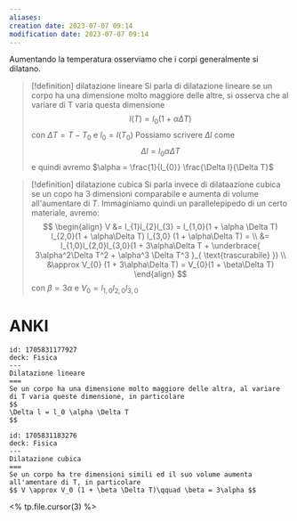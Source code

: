 ```yaml
---
aliases: 
creation date: 2023-07-07 09:14
modification date: 2023-07-07 09:14
---
```


Aumentando la temperatura osserviamo che i corpi generalmente si dilatano.

> [!definition] dilatazione lineare
> Si parla di dilatazione lineare se un corpo ha una dimensione molto maggiore delle altre, si osserva che al variare di T varia questa dimensione
> $$ l(T) = l_{0}(1 + \alpha\Delta T) $$
> con $\Delta T = T - T_{0}$ e $l_{0} = l(T_{0})$
> Possiamo scrivere $\Delta l$ come 
> $$ \Delta l = l_{0} \alpha \Delta T $$
> e quindi avremo $\alpha = \frac{1}{l_{0}} \frac{\Delta l}{\Delta T}$


>[!definition] dilatazione cubica
>Si parla invece di dilataazione cubica se un copo ha 3 dimensioni comparabile e aumenta di volume all'aumentare di $T$. Immaginiamo quindi un parallelepipedo di un certo materiale, avremo:
>$$ \begin{align}
>V &= l_{1}l_{2}l_{3} = l_{1,0}(1 + \alpha \Delta T) l_{2,0}(1 + \alpha\Delta T) l_{3,0} (1 + \alpha\Delta T) = \\
> &= l_{1,0}l_{2,0}l_{3,0}(1 + 3\alpha\Delta T + \underbrace{ 3\alpha^2\Delta T^2 + \alpha^3 \Delta T^3 }_{ \text{trascurabile} }) \\
&\approx V_{0} (1 + 3\alpha\Delta T) = V_{0}(1 + \beta\Delta T)
>\end{align} $$
>con $\beta = 3\alpha$ e $V_{0}=l_{1,0}l_{2,0}l_{3,0}$

# ANKI

```anki
id: 1705831177927
deck: Fisica
---
Dilatazione lineare
===
Se un corpo ha una dimensione molto maggiore delle altra, al variare di T varia queste dimensione, in particolare
$$
\Delta l = l_0 \alpha \Delta T
$$
```


```anki
id: 1705831183276
deck: Fisica
---
Dilatazione cubica
===
Se un corpo ha tre dimensioni simili ed il suo volume aumenta all'amentare di T, in particolare
$$ V \approx V_0 (1 + \beta \Delta T)\qquad \beta = 3\alpha $$
```
<% tp.file.cursor(3) %>